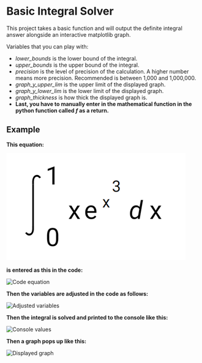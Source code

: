 # Basic Integral Solver

This project takes a basic function and will output the definite integral answer alongside an interactive matplotlib graph.

Variables that you can play with:

* *lower_bounds* is the lower bound of the integral.
* *upper_bounds* is the upper bound of the integral.
* *precision* is the level of precision of the calculation. A higher number means more precision. Recommended is between 1,000 and 1,000,000.
* *graph_y_upper_lim* is the upper limit of the displayed graph.
* *graph_y_lower_lim* is the lower limit of the displayed graph.
* *graph_thickness* is how thick the displayed graph is.
* **Last, you have to manually enter in the mathematical function in the python function called *f* as a return.**

## Example

**This equation:**

![Screenshot](assets/1.PNG)

**is entered as this in the code:**

![Code equation](/i/2.png)

**Then the variables are adjusted in the code as follows:**

![Adjusted variables](/i/3.png)

**Then the integral is solved and printed to the console like this:**

![Console values](/i/4.png)

**Then a graph pops up like this:**

![Displayed graph](/i/5.png)